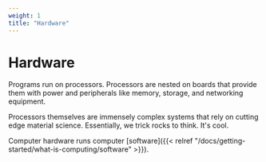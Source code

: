 ```yaml
---
weight: 1
title: "Hardware"
---
```


# Hardware

Programs run on processors. Processors are nested on boards that provide them with power and peripherals like memory, storage, and networking equipment.

Processors themselves are immensely complex systems that rely on cutting edge material science. Essentially, we trick rocks to think. It's cool.

Computer hardware runs computer [software]({{< relref "/docs/getting-started/what-is-computing/software" >}}).